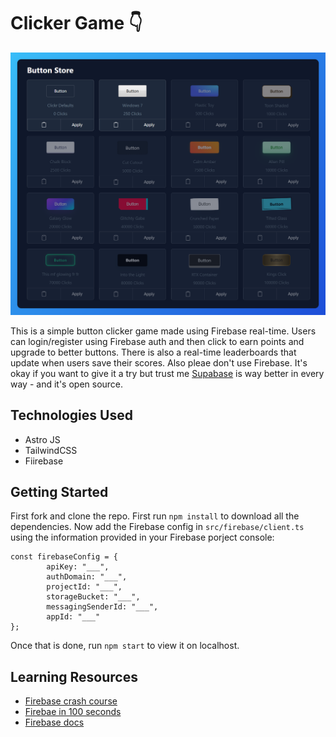 # Clicker Game 👇

![hero](https://github.com/anav5704/Clicker-Firebase/blob/main/docs/clicker-firebase.png)

This is a simple button clicker game made using Firebase real-time. Users can login/register using Firebase auth and then click to earn points and upgrade to better buttons. There is also a real-time leaderboards that update when users save their scores. Also pleae don't use Firebase. It's okay if you want to give it a try but trust me [Supabase](https://supabase.com) is way better in every way - and it's open source.

## Technologies Used

- Astro JS
- TailwindCSS
- Fiirebase
 
## Getting Started

First fork and clone the repo. First run ```npm install``` to download all the dependencies. Now add the Firebase config in ```src/firebase/client.ts``` using the information provided in your Firebase porject console:

```
const firebaseConfig = {
        apiKey: "___",
        authDomain: "___",
        projectId: "___",
        storageBucket: "___",
        messagingSenderId: "___",
        appId: "___"
};
```

Once that is done, run ```npm start``` to view it on localhost.
    
## Learning Resources

- [Firebase crash course](https://youtube.com/playlist?list=PL4cUxeGkcC9jERUGvbudErNCeSZHWUVlb&si=ZE3FOb1aylgg2IjJ)
- [Firebae in 100 seconds](https://www.youtube.com/watch?v=vAoB4VbhRzM)
- [Firebase docs](https://firebase.google.com)
